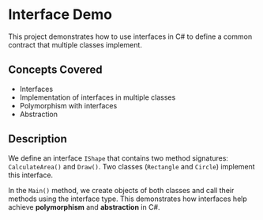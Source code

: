 # Interface Demo

This project demonstrates how to use interfaces in C# to define a common contract that multiple classes implement.

## Concepts Covered

- Interfaces
- Implementation of interfaces in multiple classes
- Polymorphism with interfaces
- Abstraction

## Description

We define an interface `IShape` that contains two method signatures: `CalculateArea()` and `Draw()`. Two classes (`Rectangle` and `Circle`) implement this interface.

In the `Main()` method, we create objects of both classes and call their methods using the interface type. This demonstrates how interfaces help achieve **polymorphism** and **abstraction** in C#.


